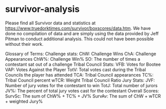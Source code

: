 # survivor-analysis

Please find all Survivor data and statistics at https://www.truedorktimes.com/survivor/boxscores/data.htm. We have done no compilation of data and are simply using the data provided by Jeff Pitman to conduct additional analysis. This could not have been possible without their work. 

Glossary of Terms:
	Challenge stats:
		ChW: Challenge Wins
		ChA: Challenge Appearances
		ChW%: Challenge Win%
		SO: The number of times a contestant sat out of a challenge
	Tribal Council Stats:
		VFB: Votes for Bootee
		VAP: Votes Against the Player
		TotV: Total votes cast during the Tribal Councils the player has attended
		TCA: Tribal Council appearances
		TC%: Tribal Council percent
		wTCR: Weight Tribal Council Ratio
	Jury Stats:
		JVF: Number of jury votes for the contestant to win
		TotJ: Total number of jurors
		JV%: The percent of total jury votes cast for the contestant
	Overall Scores:
		SurvSc: The sum of ChW% + TC% + JV%
		SurvAv: The sum of ChW + wTCR + weighted Jury%